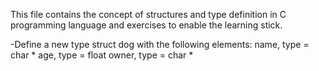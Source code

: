 This file contains the concept of structures and type definition in
C programming language and exercises to enable the learning stick.

-Define a new type struct dog with the following elements:
name, type = char *
age, type = float
owner, type = char *